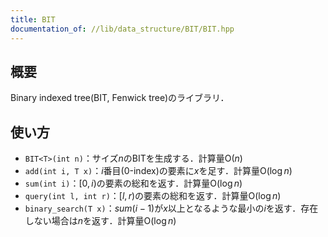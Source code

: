 ```yaml
---
title: BIT
documentation_of: //lib/data_structure/BIT/BIT.hpp
---
```


## 概要

Binary indexed tree(BIT, Fenwick tree)のライブラリ．

## 使い方

- `BIT<T>(int n)`：サイズ$n$のBITを生成する．計算量$\mathrm{O}(n)$
- `add(int i, T x)`：$i$番目(0-index)の要素に$x$を足す．計算量$\mathrm{O}(\log n)$
- `sum(int i)`：$[0, i)$の要素の総和を返す．計算量$\mathrm{O}(\log n)$
- `query(int l, int r)`：$[l, r)$の要素の総和を返す．計算量$\mathrm{O}(\log n)$
- `binary_search(T x)`：$sum(i-1)$が$x$以上となるような最小の$i$を返す．存在しない場合は$n$を返す．計算量$\mathrm{O}(\log n)$